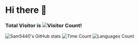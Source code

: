 # Hi there 👋
### Total Visitor is ![Visitor Count](https://profile-counter.glitch.me/Sam5440/count.svg)!
![Sam5440's GitHub stats](https://github-readme-stats.vercel.app/api?username=Sam5440&show_icons=true&theme=tokyonight)
![Time Count](https://wakatime.com/share/@208d8b76-670b-45f8-9d31-3d1de1c3079a/17807b56-6f39-45e7-81f1-06f88edaef54.svg)
![Languages Count](https://wakatime.com/share/@208d8b76-670b-45f8-9d31-3d1de1c3079a/5063c89f-261c-4f22-ab85-5b48752322ed.svg)








<!--
**Sam5440/Sam5440** is a ✨ _special_ ✨ repository because its `README.md` (this file) appears on your GitHub profile.

Here are some ideas to get you started:

- 🔭 I’m currently working on ...
- 🌱 I’m currently learning ...
- 👯 I’m looking to collaborate on ...
- 🤔 I’m looking for help with ...
- 💬 Ask me about ...
- 📫 How to reach me: ...
- 😄 Pronouns: ...
- ⚡ Fun fact: ...
-->
